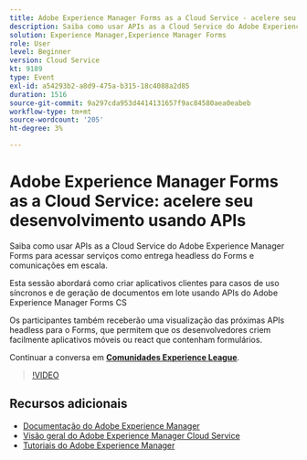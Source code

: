 ```yaml
---
title: Adobe Experience Manager Forms as a Cloud Service - acelere seu desenvolvimento usando APIs
description: Saiba como usar APIs as a Cloud Service do Adobe Experience Manager Forms para acessar serviços como entrega headless do Forms e comunicações em escala. Esta sessão abordará como criar aplicativos clientes para casos de uso síncronos e de geração de documentos em lote usando a API do Adobe Experience Manager Forms CS. Os participantes também receberão uma visualização das próximas APIs headless para o Forms, que permitem que os desenvolvedores criem facilmente aplicativos móveis ou react que contenham formulários.
solution: Experience Manager,Experience Manager Forms
role: User
level: Beginner
version: Cloud Service
kt: 9189
type: Event
exl-id: a54293b2-a8d9-475a-b315-18c4088a2d85
duration: 1516
source-git-commit: 9a297cda953d4414131657f9ac84580aea0eabeb
workflow-type: tm+mt
source-wordcount: '205'
ht-degree: 3%

---
```


# Adobe Experience Manager Forms as a Cloud Service: acelere seu desenvolvimento usando APIs

Saiba como usar APIs as a Cloud Service do Adobe Experience Manager Forms para acessar serviços como entrega headless do Forms e comunicações em escala. 

Esta sessão abordará como criar aplicativos clientes para casos de uso síncronos e de geração de documentos em lote usando APIs do Adobe Experience Manager Forms CS

Os participantes também receberão uma visualização das próximas APIs headless para o Forms, que permitem que os desenvolvedores criem facilmente aplicativos móveis ou react que contenham formulários.

Continuar a conversa em **[Comunidades Experience League](https://adobe.ly/3zKLQrw)**.

>[!VIDEO](https://video.tv.adobe.com/v/337724/?quality=12&learn=on&hidetitle=true)

## Recursos adicionais

- [Documentação do Adobe Experience Manager](https://experienceleague.adobe.com/docs/experience-manager-cloud-service.html?lang=pt-BR)
- [Visão geral do Adobe Experience Manager Cloud Service](https://experienceleague.adobe.com/docs/experience-manager-cloud-service/overview/home.html)
- [Tutoriais do Adobe Experience Manager](https://experienceleague.adobe.com/docs/experience-manager-tutorials.html)

